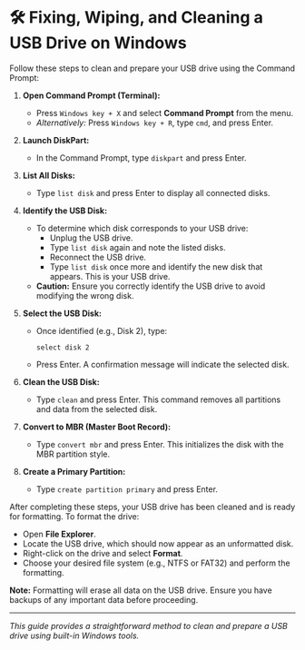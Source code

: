 # 🛠️ Fixing, Wiping, and Cleaning a USB Drive on Windows

Follow these steps to clean and prepare your USB drive using the Command Prompt:

1. **Open Command Prompt (Terminal):**
   - Press `Windows key + X` and select **Command Prompt** from the menu.
   - *Alternatively:* Press `Windows key + R`, type `cmd`, and press Enter.

2. **Launch DiskPart:**
   - In the Command Prompt, type `diskpart` and press Enter.

3. **List All Disks:**
   - Type `list disk` and press Enter to display all connected disks.

4. **Identify the USB Disk:**
   - To determine which disk corresponds to your USB drive:
     - Unplug the USB drive.
     - Type `list disk` again and note the listed disks.
     - Reconnect the USB drive.
     - Type `list disk` once more and identify the new disk that appears. This is your USB drive.
   - **Caution:** Ensure you correctly identify the USB drive to avoid modifying the wrong disk.

5. **Select the USB Disk:**
   - Once identified (e.g., Disk 2), type:
     ```
     select disk 2
     ```
   - Press Enter. A confirmation message will indicate the selected disk.

6. **Clean the USB Disk:**
   - Type `clean` and press Enter. This command removes all partitions and data from the selected disk.

7. **Convert to MBR (Master Boot Record):**
   - Type `convert mbr` and press Enter. This initializes the disk with the MBR partition style.

8. **Create a Primary Partition:**
   - Type `create partition primary` and press Enter.

After completing these steps, your USB drive has been cleaned and is ready for formatting. To format the drive:

- Open **File Explorer**.
- Locate the USB drive, which should now appear as an unformatted disk.
- Right-click on the drive and select **Format**.
- Choose your desired file system (e.g., NTFS or FAT32) and perform the formatting.

**Note:** Formatting will erase all data on the USB drive. Ensure you have backups of any important data before proceeding.

---

*This guide provides a straightforward method to clean and prepare a USB drive using built-in Windows tools.*
